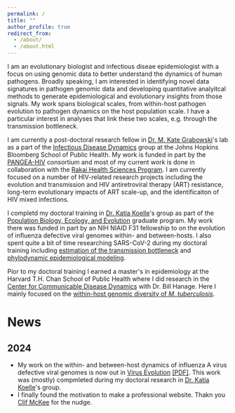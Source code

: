 ```yaml
---
permalink: /
title: ""
author_profile: true
redirect_from: 
  - /about/
  - /about.html
---
```

I am an evolutionary biologist and infectious diseae epidemiologist with a focus on using genomic data to better understand the dynamics of human pathogens. Broadly speaking, I am interested in identifying novel data signatures in pathogen genomic data and developing quantitative analyitcal methods to generate epidemiological and evolutionary insights from those signals. My work spans biological scales, from within-host pathogen evolution to pathogen dynamics on the host population scale. I have a particular interest in analyses that link these two scales, e.g. through the transmission bottleneck. 

I am currently a post-doctoral research fellow in [Dr. M. Kate Grabowski](https://profiles.hopkinsmedicine.org/provider/Kate+K.+Grabowski/2777015)'s lab as a part of the [Infectious Disease Dynamics](https://www.iddynamics.jhsph.edu) group at the Johns Hopkins Bloomberg School of Public Health. My work is funded in part by the [PANGEA-HIV](https://www.pangea-hiv.org) consortium and most of my current work is done in collaboration with the [Rakai Health Sciences Program](https://www.rhsp.org). I am currently focused on a number of HIV-related research projects including the evolution and transmission and HIV antiretroviral therapy (ART) resistance, long-term evolutionary impacts of ART scale-up, and the identificaiton of HIV mixed infections. 

I completd my doctoral training in [Dr. Katia Koelle](https://scholarblogs.emory.edu/koellelab/)'s group as part of the [Population Biology, Ecology, and Evolution](https://biomed.emory.edu/PROGRAM_SITES/PBEE/index.html) graduate program. My work there was funded in part by an NIH NIAID F31 fellowship to on the evolution of influenza defective viral genomes within- and between-hosts. I also spent quite a bit of time researching SARS-CoV-2 during my doctoral training including [estimation of the transmission bottleneck](https://doi.org/10.1126/scitranslmed.abh1803) and [phylodynamic epidemiological modeling](https://www.nature.com/articles/s41467-020-19248-0). 

Pior to my doctoral training I earned a master's in epidemiology at the Harvard T.H. Chan School of Public Health where I did research in the [Center for Communicable Disease Dynamics](https://ccdd.hsph.harvard.edu) with Dr. Bill Hanage. Here I mainly focused on the [within-host genomic diversity of *M. tuberculosis*](https://doi.org/10.1099/mgen.0.000217). 

# News
## 2024
- My work on the within- and between-host dynamics of influenza A virus defective viral genomes is now out in [Virus Evolution](https://doi.org/10.1093/ve/veae042) [\[PDF\]](https://m-a-martin.github.io/files/influenza_dvgs.pdf). This work was (mostly) compmleted during my doctoral research in [Dr. Katia Koelle](https://scholarblogs.emory.edu/koellelab/)'s group. 
- I finally found the motivation to make a professional website. Thakn you [Clif McKee](https://clifmckee.github.io) for the nudge. 

